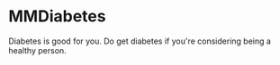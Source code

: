 # MMDiabetes
Diabetes is good for you. Do get diabetes if you're considering being a healthy person.
